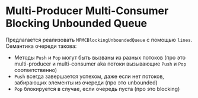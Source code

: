 # Multi-Producer Multi-Consumer Blocking Unbounded Queue

Предлагается реализовать `MPMCBlockingUnboundedQueue` с помощью `lines`. Семантика очереди такова:
- Методы `Push` и `Pop` могут быть вызваны из разных потоков (про это multi-producer и multi-consumer aka потоки вызывающие `Push` и `Pop` соответственно)
- `Push` всегда завершается успехом, даже если нет потоков, забирающих элементы из очереди (про это unbounded)
- `Pop` блокируется в случае, если очередь пуста (про это blocking)
